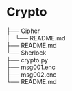 # Crypto
├── Cipher<br />
│   └── README.md<br />
├── README.md<br />
└── Sherlock<br />
    ├── crypto.py<br />
    ├── msg001.enc<br />
    ├── msg002.enc<br />
    └── README.md<br />
